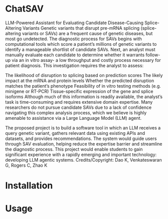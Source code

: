 # ChatSAV
LLM-Powered Assistant for Evaluating Candidate Disease-Causing Splice-Altering Variants
Genetic variants that disrupt pre-mRNA splicing (splice-altering variants or SAVs) are a frequent cause of genetic diseases, but most go undetected. The diagnostic process for SAVs begins with computational tools which score a patient’s millions of genetic variants to identify a manageable shortlist of candidate SAVs. Next, an analyst must manually evaluate each candidate to determine whether it warrants follow-up via an in vitro assay- a low throughput and costly process necessary for patient diagnosis. This investigation requires the analyst to assess:

The likelihood of disruption to splicing based on prediction scores
The likely impact at the mRNA and protein levels
Whether the predicted disruption matches the patient’s phenotype
Feasibility of in vitro testing methods (e.g. minigene or RT-PCR)
Tissue-specific expression of the gene and splice isoforms
Although much of this information is readily available, the analyst’s task is time-consuming and requires extensive domain expertise. Many researchers do not pursue candidate SAVs due to a lack of confidence navigating this complex analysis process, which we believe is highly amenable to assistance via a Large Language Model (LLM) agent. 

The proposed project is to build a software tool in which an LLM receives a query genetic variant, gathers relevant data using existing APIs and datasets, and provides recommendations. The system would guide users through SAV evaluation, helping reduce the expertise barrier and streamline the diagnostic process. This project would enable students to gain significant experience with a rapidly emerging and important technology: developing LLM agentic systems.
Credits/Copyright: Dao K, Venkateswaran G, Rogers C, Zhao K

# Installation

# Usage
